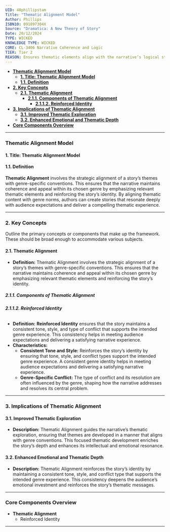 ```yaml
---
UID: 40phillipstam
Title: "Thematic Alignment Model"
Author: Phillips
ISBN10: 091897304X
Source: "Dramatica: A New Theory of Story"
Date: 20/12/2024
TYPE: WICKED
KNOWLEDGE TYPE: WICKED
CORE: CL-3406 Narrative Coherence and Logic
TIER: Tier 2
REASON: Ensures thematic elements align with the narrative’s logical structure.
---
```


- [**Thematic Alignment Model**](#thematic-alignment-model)
  - [**1. Title: Thematic Alignment Model**](#1-title-thematic-alignment-model)
  - [**1.1. Definition**](#11-definition)
- [**2. Key Concepts**](#2-key-concepts)
  - [**2.1. Thematic Alignment**](#21-thematic-alignment)
    - [**2.1.1. Components of Thematic Alignment**](#211-components-of-thematic-alignment)
      - [**2.1.1.2. Reinforced Identity**](#2112-reinforced-identity)
- [**3. Implications of Thematic Alignment**](#3-implications-of-thematic-alignment)
  - [**3.1. Improved Thematic Exploration**](#31-improved-thematic-exploration)
  - [**3.2. Enhanced Emotional and Thematic Depth**](#32-enhanced-emotional-and-thematic-depth)
- [**Core Components Overview**](#core-components-overview)

---

### **Thematic Alignment Model**

#### **1. Title: Thematic Alignment Model**

#### **1.1. Definition**

**Thematic Alignment** involves the strategic alignment of a story’s themes with genre-specific conventions. This ensures that the narrative maintains coherence and appeal within its chosen genre by emphasizing relevant thematic elements and reinforcing the story’s identity. By aligning thematic content with genre norms, authors can create stories that resonate deeply with audience expectations and deliver a compelling thematic experience.

---

### **2. Key Concepts**

Outline the primary concepts or components that make up the framework. These should be broad enough to accommodate various subjects.

#### **2.1. Thematic Alignment**

- **Definition:**
  Thematic Alignment involves the strategic alignment of a story’s themes with genre-specific conventions. This ensures that the narrative maintains coherence and appeal within its chosen genre by emphasizing relevant thematic elements and reinforcing the story’s identity.

##### **2.1.1. Components of Thematic Alignment**

###### **2.1.1.2. Reinforced Identity**

- **Definition:**
  **Reinforced Identity** ensures that the story maintains a consistent tone, style, and type of conflict that supports the intended genre experience. This consistency helps in meeting audience expectations and delivering a satisfying narrative experience.
- **Characteristics:**
  - **Consistent Tone and Style:** Reinforces the story’s identity by ensuring that tone, style, and conflict types support the intended genre experience. A consistent genre identity helps in meeting audience expectations and delivering a satisfying narrative experience.
  - **Genre-Specific Conflict:** The type of conflict and its resolution are often influenced by the genre, shaping how the narrative addresses and resolves its central problem.

---

### **3. Implications of Thematic Alignment**

#### **3.1. Improved Thematic Exploration**

- **Description:**
  Thematic Alignment guides the narrative’s thematic exploration, ensuring that themes are developed in a manner that aligns with genre conventions. This focused thematic development enriches the story’s depth and enhances its intellectual and emotional resonance.

#### **3.2. Enhanced Emotional and Thematic Depth**

- **Description:**
  Thematic Alignment reinforces the story’s identity by maintaining a consistent tone, style, and conflict type that supports the intended genre experience. This consistency deepens the audience’s emotional investment and reinforces the story’s thematic messages.

---

### **Core Components Overview**

- **Thematic Alignment**
  - Reinforced Identity

---

